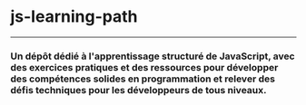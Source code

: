 # js-learning-path
<hr>
<h3>Un dépôt dédié à l'apprentissage structuré de JavaScript, avec des exercices pratiques et des ressources pour développer des compétences solides en programmation et relever des défis techniques pour les développeurs de tous niveaux.</h3>
